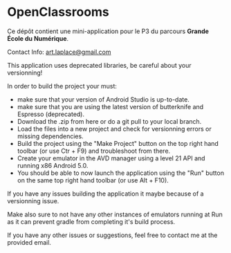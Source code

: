# OpenClassrooms

Ce dépôt contient une mini-application pour le P3 du parcours **Grande École du Numérique**.

Contact Info: art.laplace@gmail.com

This application uses deprecated libraries, be careful about your versionning!

In order to build the project your must:
- make sure that your version of Android Studio is up-to-date.
- make sure that you are using the latest version of butterknife and Espresso (deprecated).
- Download the .zip from here or do a git pull to your local branch.
- Load the files into a new project and check for versionning errors or missing dependencies.
- Build the project using the "Make Project" button on the top right hand toolbar (or use Ctr + F9) and troubleshoot from there.
- Create your emulator in the AVD manager using a level 21 API and running x86 Android 5.0.
- You should be able to now launch the application using the "Run" button on the same top right hand toolbar (or use Alt + F10).

If you have any issues building the application it maybe because of a versionning issue.

Make also sure to not have any other instances of emulators running at Run as it can prevent gradle from completing it's build process.


If you have any other issues or suggestions, feel free to contact me at the provided email.
